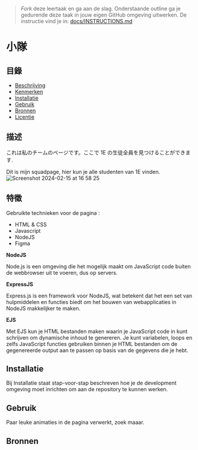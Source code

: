 > _Fork_ deze leertaak en ga aan de slag. Onderstaande outline ga je gedurende deze taak in jouw eigen GitHub omgeving uitwerken. De instructie vind je in: [docs/INSTRUCTIONS.md](docs/INSTRUCTIONS.md)

# 小隊
<!-- Geef je project een titel en schrijf in één zin wat het is -->

## 目錄
  * [Beschrijving](#beschrijving)
  * [Kenmerken](#kenmerken)
  * [Installatie](#installatie)
  * [Gebruik](#gebruik)
  * [Bronnen](#bronnen)
  * [Licentie](#licentie)

## 描述
<!-- In de Beschrijving staat hoe je project er uit ziet, hoe het werkt en wat je er mee kan. -->
<!-- Voeg een mooie poster visual toe 📸 -->
<!-- Voeg een link toe naar Github Pages 🌐-->
これは私のチームのページです。ここで 1E の生徒全員を見つけることができます.

Dit is mijn squadpage, hier kun je alle studenten van 1E vinden.
![Screenshot 2024-02-15 at 16 58 25](https://github.com/Jason2426/connect-your-tribe-squad-page/assets/143999883/9dcf1b24-26ed-4cc8-99cc-cc5784ad0aee)

## 特徵
<!-- Bij Kenmerken staat welke technieken zijn gebruikt en hoe. Wat is de HTML structuur? Wat zijn de belangrijkste dingen in CSS? Wat is er met Javascript gedaan en hoe? Misschien heb je een framwork of library gebruikt? -->
Gebruikte technieken voor de pagina :

- HTML & CSS
- Javascript
- NodeJS
- Figma

**NodeJS**

Node.js is een omgeving die het mogelijk maakt om JavaScript code buiten de webbrowser uit te voeren, dus op servers.

**ExpressJS**

Express.js is een framework voor NodeJS, wat betekent dat het een set van hulpmiddelen en functies biedt om het bouwen van webapplicaties in NodeJS makkelijker te maken.

**EJS**

Met EJS kun je HTML bestanden maken waarin je JavaScript code in kunt schrijven om dynamische inhoud te genereren. Je kunt variabelen, loops en zelfs JavaScript functies gebruiken binnen je HTML bestanden om de gegenereerde output aan te passen op basis van de gegevens die je hebt.

## Installatie
Bij Installatie staat stap-voor-stap beschreven hoe je de development omgeving moet inrichten om aan de repository te kunnen werken.

## Gebruik
Paar leuke animaties in de pagina verwerkt, zoek maaar.

## Bronnen


